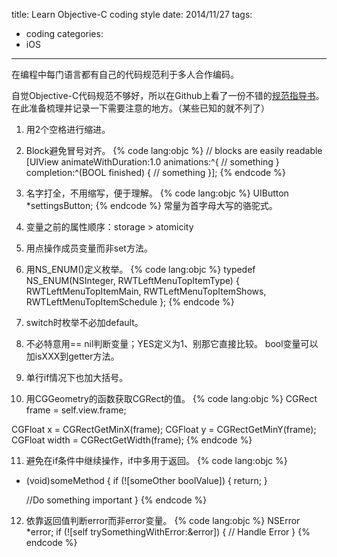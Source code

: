 title: Learn Objective-C coding style
date: 2014/11/27
tags:
  - coding
categories:
  - iOS
---

在编程中每门语言都有自己的代码规范利于多人合作编码。

自觉Objective-C代码规范不够好，所以在Github上看了一份不错的[规范指导书](https://github.com/raywenderlich/objective-c-style-guide)。在此准备梳理并记录一下需要注意的地方。（某些已知的就不列了）

<!-- more -->
1. 用2个空格进行缩进。

2. Block避免冒号对齐。
{% code lang:objc %}
// blocks are easily readable
[UIView animateWithDuration:1.0 animations:^{
  // something
} completion:^(BOOL finished) {
  // something
}];
{% endcode %}

3. 名字打全，不用缩写，便于理解。
{% code lang:objc %}
UIButton *settingsButton;
{% endcode %}
常量为首字母大写的骆驼式。

4. 变量之前的属性顺序：storage > atomicity

5. 用点操作成员变量而非set方法。

6. 用NS_ENUM()定义枚举。
{% code lang:objc %}
typedef NS_ENUM(NSInteger, RWTLeftMenuTopItemType) {
  RWTLeftMenuTopItemMain,
  RWTLeftMenuTopItemShows,
  RWTLeftMenuTopItemSchedule
};
{% endcode %}

7. switch时枚举不必加default。
8. 不必特意用== nil判断变量；YES定义为1、别那它直接比较。
	bool变量可以加isXXX到getter方法。
9. 单行if情况下也加大括号。
10. 用CGGeometry的函数获取CGRect的值。
{% code lang:objc %}
CGRect frame = self.view.frame;

CGFloat x = CGRectGetMinX(frame);
CGFloat y = CGRectGetMinY(frame);
CGFloat width = CGRectGetWidth(frame);
{% endcode %}

11. 避免在if条件中继续操作，if中多用于返回。
{% code lang:objc %}
- (void)someMethod {
  if (![someOther boolValue]) {
    return;
  }

  //Do something important
}
{% endcode %}

12. 依靠返回值判断error而非error变量。
{% code lang:objc %}
NSError *error;
if (![self trySomethingWithError:&error]) {
  // Handle Error
}
{% endcode %}